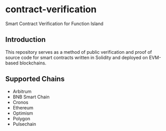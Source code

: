 # contract-verification
Smart Contract Verification for Function Island

## Introduction
This repository serves as a method of public verification and proof of source code for smart contracts written in Solidity and deployed on EVM-based blockchains.

## Supported Chains
- Arbitrum
- BNB Smart Chain
- Cronos
- Ethereum
- Optimism
- Polygon
- Pulsechain
